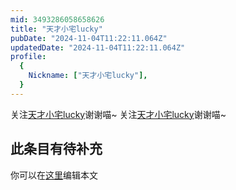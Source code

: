 ```yaml
---
mid: 3493286058658626
title: "天才小宅lucky"
pubDate: "2024-11-04T11:22:11.064Z"
updatedDate: "2024-11-04T11:22:11.064Z"
profile:
  {
    Nickname: ["天才小宅lucky"],
  }
---
```


关注[天才小宅lucky](https://space.bilibili.com/3493286058658626)谢谢喵~ 关注[天才小宅lucky](https://space.bilibili.com/3493286058658626)谢谢喵~

## 此条目有待补充
你可以在[这里](https://github.com/Yuhanawa/VTuber.ICU/edit/master/src/content/v/天才小宅lucky/index.md)编辑本文
